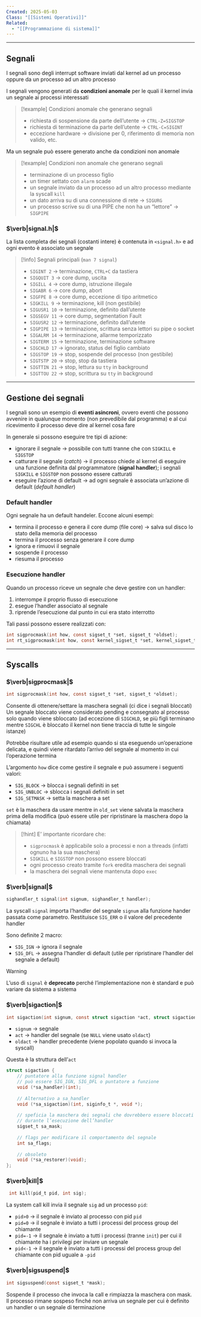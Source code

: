 ```yaml
---
Created: 2025-05-03
Class: "[[Sistemi Operativi]]"
Related:
  - "[[Programmazione di sistema]]"
---
```

---
## Segnali
I segnali sono degli interrupt software inviati dal kernel ad un processo oppure da un processo ad un altro processo

I segnali vengono generati da **condizioni anomale** per le quali il kernel invia un segnale ai processi interessati

>[!example] Condizioni anomale che generano segnali
>- richiesta di sospensione da parte dell’utente → `CTRL-Z=SIGSTOP`
>- richiesta di terminazione da parte dell’utente → `CTRL-C=SIGINT`
>- eccezione hardware → divisione per $0$, riferimento di memoria non valido, etc.

Ma un segnale può essere generato anche da condizioni non anomale

>[!example] Condizioni non anomale che generano segnali
>- terminazione di un processo figlio
>- un timer settato con `alarm` scade
>- un segnale inviato da un processo ad un altro processo mediante la syscall `kill`
>- un dato arriva su di una connessione di rete → `SIGURG`
>- un processo scrive su di una PIPE che non ha un “lettore” → `SIGPIPE`

### $\verb|signal.h|$
La lista completa dei segnali (costanti intere) è contenuta in `<signal.h>` e ad ogni evento è associato un segnale

>[!info] Segnali principali (`man 7 signal`)
>- `SIGINT 2` → terminazione, `CTRL+C` da tastiera
>- `SIGQUIT 3` → core dump, uscita
>- `SIGILL 4` → core dump, istruzione illegale
>- `SIGABR 6` → core dump, abort
>- `SIGFPE 8` → core dump, eccezione di tipo aritmetico
>- `SIGKILL 9` → terminazione, kill (non gestibile)
>- `SIGUSR1 10` → terminazione, definito dall’utente
>- `SIGSEGV 11` → core dump, segmentation Fault
>- `SIGUSR2 12` → terminazione, definito dall’utente
>- `SIGPIPE 13` → terminazione, scrittura senza lettori su pipe o socket
>- `SIGALRM 14` → terminazione, allarme temporizzato
>- `SIGTERM 15` → terminazione, terminazione software
>- `SIGCHLD 17` → ignorato, status del figlio cambiato
>- `SIGSTOP 19` → stop, sospende del processo (non gestibile)
>- `SIGTSTP 20` → stop, stop da tastiera
>- `SIGTTIN 21` → stop, lettura su `tty` in background
>- `SIGTTOU 22` → stop, scrittura su `tty` in background

---
## Gestione dei segnali
I segnali sono un esempio di **eventi asincroni**, ovvero eventi che possono avvenire in qualunque momento (non prevedibile dal programma) e al cui ricevimento il processo deve dire al kernel cosa fare

In generale si possono eseguire tre tipi di azione:
- ignorare il segnale → possibile con tutti tranne che con `SIGKILL` e `SIGSTOP`
- catturare il segnale (*catch*) → il processo chiede al kernel di eseguire una funzione definita dal programmatore (**signal handler**); i segnali `SIGKILL` e `SIGSTOP` non possono essere catturati
- eseguire l’azione di default → ad ogni segnale è associata un’azione di default (*default handler*)

### Default handler
Ogni segnale ha un default handeler. Eccone alcuni esempi:
- termina il processo e genera il core dump (file core) → salva sul disco lo stato della memoria del processo
- termina il processo senza generare il core dump
- ignora e rimuovi il segnale
- sospende il processo
- riesuma il processo

### Esecuzione handler
Quando un processo riceve un segnale che deve gestire con un handler:
1. interrompe il proprio flusso di esecuzione
2. esegue l’handler associato al segnale
3. riprende l’esecuzione dal punto in cui era stato interrotto

Tali passi possono essere realizzati con:
```c
int sigprocmask(int how, const sigset_t *set, sigset_t *oldset);
int rt_sigprocmask(int how, const kernel_sigset_t *set, kernel_sigset_t *oldset, size_t sigsetsize);
```

---
## Syscalls
### $\verb|sigprocmask|$

```c
int sigprocmask(int how, const sigset_t *set, sigset_t *oldset);
```

Consente di ottenere/settare la maschera segnali (ci dice i segnali bloccati)
Un segnale bloccato viene considerato pending e consegnato al processo solo quando viene sbloccato (ad eccezione di `SIGCHLD`, se più figli terminano mentre `SIGCHL` è bloccato il kernel non tiene traccia di tutte le singole istanze)

Potrebbe risultare utile ad esempio quando si sta eseguendo un’operazione delicata, e quindi viene ritardato l’arrivo del segnale al momento in cui l’operazione termina

L’argomento `how` dice come gestire il segnale e può assumere i seguenti valori:
- `SIG_BLOCK` → blocca i segnali definiti in set
- `SIG_UNBLOC` → sblocca i segnali definiti in set
- `SIG_SETMASK` → setta la maschera a set

`set` è la maschera da usare mentre in `old_set` viene salvata la maschera prima della modifica (può essere utile per ripristinare la maschera dopo la chiamata)

>[!hint]
>E’ importante ricordare che:
>- `sigprocmask` è applicabile solo a processi e non a threads (infatti ognuno ha la sua maschera)
>- `SIGKILL` e `SIGSTOP` non possono essere bloccati
>- ogni processo creato tramite `fork` eredita maschera dei segnali
>- la maschera dei segnali viene mantenuta dopo `exec`

### $\verb|signal|$

```c
sighandler_t signal(int signum, sighandler_t handler);
```

La syscall `signal` importa l’handler del segnale `signum` alla funzione hander passata come parametro. Restituisce `SIG_ERR` o il valore del precedente handler

Sono definite 2 macro:
- `SIG_IGN` → ignora il segnale
- `SIG_DFL` → assegna l’handler di default (utile per ripristinare l’handler del segnale a default)

>[!warning]
>L’uso di `signal` è **deprecato** perché l’implementazione non è standard e può variare da sistema a sistema

### $\verb|sigaction|$

```c
int sigaction(int signum, const struct sigaction *act, struct sigaction *oldact);
```
- `signum` → segnale
- `act` → handler del segnale (se `NULL` viene usato `oldact`)
- `oldact` → handler precedente (viene popolato quando si invoca la syscall)

Questa è la struttura dell’`act`
```c
struct sigaction {
	// puntatore alla funzione signal handler
	// può essere SIG_IGN, SIG_DFL o puntatore a funzione
	void (*sa_handler)(int);
	
	// Alternativo a sa_handler
	void (*sa_sigaction)(int, siginfo_t *, void *);
	
	// speficia la maschera dei segnali che dovrebbero essere bloccati 
	// durante l’esecuzione dell’handler
	sigset_t sa_mask;
	
	// flags per modificare il comportamento del segnale
	int sa_flags;
	
	// obsoleto
	void (*sa_restorer)(void);
};
```

### $\verb|kill|$

```c
 int kill(pid_t pid, int sig);
```

La system call kill invia il segnale `sig` ad un processo `pid`:
- `pid>0` → il segnale è inviato al processo con pid `pid`
- `pid=0` → il segnale è inviato a tutti i processi del process group del chiamante
- `pid=-1` → il segnale è inviato a tutti i processi (tranne `init`) per cui il chiamante ha i privilegi per inviare un segnale
- `pid<-1` → il segnale è inviato a tutti i processi del process group del chiamante con pid uguale a `-pid`

### $\verb|sigsuspend|$

```c
int sigsuspend(const sigset_t *mask);
```

Sospende il processo che invoca la call e rimpiazza la maschera con mask. Il processo rimane sospeso finché non arriva un segnale per cui è definito un handler o un segnale di terminazione